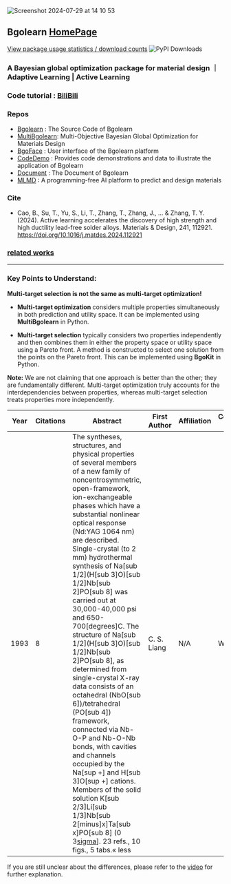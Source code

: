 
![Screenshot 2024-07-29 at 14 10 53](https://github.com/user-attachments/assets/2d732df4-34ce-4603-92e9-029a07b3d2df)

## Bgolearn [HomePage](http://bgolearn.caobin.asia/) 

[View package usage statistics / download counts](https://www.pepy.tech/projects/Bgolearn)
 ![PyPI Downloads](https://static.pepy.tech/badge/bgolearn)
### A Bayesian global optimization package for material design ｜ Adaptive Learning | Active Learning

### Code tutorial : [BiliBili](https://www.bilibili.com/video/BV1LTtLeaEZp/?spm_id_from=333.337.search-card.all.click)

### Repos
+ [Bgolearn](https://github.com/Bin-Cao/Bgolearn) : The Source Code of Bgolearn
+ [MultiBgolearn](https://github.com/Bin-Cao/MultiBgolearn): Multi-Objective Bayesian Global Optimization for Materials Design
+ [BgoFace](https://github.com/Bgolearn/BgoFace) : User interface of the Bgolearn platform
+ [CodeDemo](https://github.com/Bgolearn/CodeDemo) : Provides code demonstrations and data to illustrate the application of Bgolearn
+ [Document](https://bgolearn.netlify.app/) : The Document of Bgolearn
+ [MLMD](https://github.com/Jiaxuan-Ma/MLMD) : A programming-free AI platform to predict and design materials

### Cite
+ Cao, B., Su, T., Yu, S., Li, T., Zhang, T., Zhang, J., ... & Zhang, T. Y. (2024). Active learning accelerates the discovery of high strength and high ductility lead-free solder alloys. Materials & Design, 241, 112921. https://doi.org/10.1016/j.matdes.2024.112921


### [related  works](https://scholar.google.com/scholar?hl=zh-CN&as_sdt=0%2C5&q=bgolearn&btnG=)



---

### Key Points to Understand:

**Multi-target selection is not the same as multi-target optimization!**

- **Multi-target optimization** considers multiple properties simultaneously in both prediction and utility space. It can be implemented using **MultiBgolearn** in Python.
  
- **Multi-target selection** typically considers two properties independently and then combines them in either the property space or utility space using a Pareto front. A method is constructed to select one solution from the points on the Pareto front. This can be implemented using **BgoKit** in Python.


**Note:** We are not claiming that one approach is better than the other; they are fundamentally different. Multi-target optimization truly accounts for the interdependencies between properties, whereas multi-target selection treats properties more independently.

| Year | Citations | Abstract | First Author | Affiliation | Corresponding Author | Contact Info |
|------|-----------|----------|--------------|-------------|----------------------|--------------|
| 1993 | 8 | The syntheses, structures, and physical properties of several members of a new family of noncentrosymmetric, open-framework, ion-exchangeable phases which have a substantial nonlinear optical response (Nd:YAG 1064 nm) are described. Single-crystal (to 2 mm) hydrothermal synthesis of Na[sub 1/2](H[sub 3]O)[sub 1/2]Nb[sub 2]PO[sub 8] was carried out at 30,000-40,000 psi and 650-700[degrees]C. The structure of Na[sub 1/2](H[sub 3]O)[sub 1/2]Nb[sub 2]PO[sub 8], as determined from single-crystal X-ray data consists of an octahedral (NbO[sub 6])/tetrahedral (PO[sub 4]) framework, connected via Nb-O-P and Nb-O-Nb bonds, with cavities and channels occupied by the Na[sup +] and H[sub 3]O[sup +] cations. Members of the solid solution K[sub 2/3]Li[sub 1/3]Nb[sub 2[minus]x]Ta[sub x]PO[sub 8] (0 3[sigma](I)]. 23 refs., 10 figs., 5 tabs.« less | C. S. Liang | N/A | W. Harrison | N/A |




If you are still unclear about the differences, please refer to the [video](https://m.bilibili.com/video/BV1LTtLeaEZp?buvid=Y345CE3557236F9745C19B291052E1114B47&is_story_h5=false&mid=cKE7LXHZdUdBetZbd%2FNVln8FTQ%2FSZMtL1rElX6M3iMo%3D&plat_id=240&share_from=ugc&share_medium=iphone&share_plat=ios&share_source=WEIXIN&share_tag=s_i&timestamp=1726650391&unique_k=fyJEJqG&up_id=3546615870654962) for further explanation.
